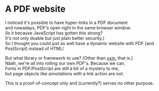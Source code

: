 # A PDF website
I noticed it's possible to have hyper-links in a PDF document\
and nowadays, PDF's open right in the same browser window.\
(Is it because JavaScript has gotten this strong?\
It's not only doable but just plain better security.)\
So I thought you could just as well have a dynamic website
with PDF (and PostScript) instead of HTML!

But what library or framework to use? (Other than [xxm](https://github.com/stijnsanders/xxm), that is.)\
Nààh, we're all into rolling our own PDF's. Because we can.\
Fonts in PDF/PostScript are still a bit of a mystery to me,\
but page objects like annotations with a link action are not.

This is a proof-of-concept only and (currently?) serves no other purpose.
